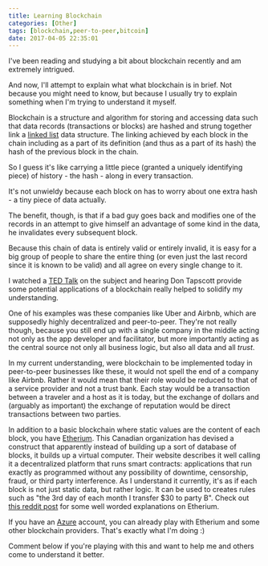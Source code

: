 ```yaml
---
title: Learning Blockchain
categories: [Other]
tags: [blockchain,peer-to-peer,bitcoin]
date: 2017-04-05 22:35:01
---
```


I've been reading and studying a bit about blockchain recently and am extremely intrigued.

And now, I'll attempt to explain what what blockchain is in brief. Not because you might need to know, but because I usually try to explain something when I'm trying to understand it myself.

Blockchain is a structure and algorithm for storing and accessing data such that data records (transactions or blocks) are hashed and strung together link a [linked list](https://en.wikipedia.org/wiki/Linked_list) data structure. The linking achieved by each block in the chain including as a part of its definition (and thus as a part of its hash) the hash of the previous block in the chain.

So I guess it's like carrying a little piece (granted a uniquely identifying piece) of history - the hash - along in every transaction.

It's not unwieldy because each block on has to worry about one extra hash - a tiny piece of data actually.

The benefit, though, is that if a bad guy goes back and modifies one of the records in an attempt to give himself an advantage of some kind in the data, he invalidates every subsequent block.

Because this chain of data is entirely valid or entirely invalid, it is easy for a big group of people to share the entire thing (or even just the last record since it is known to be valid) and all agree on every single change to it.

I watched a [TED Talk](https://www.youtube.com/watch?v=Pl8OlkkwRpc) on the subject and hearing Don Tapscott provide some potential applications of a blockchain really helped to solidify my understanding.

One of his examples was these companies like Uber and Airbnb, which are supposedly highly decentralized and peer-to-peer. They're not really though, because you still end up with a single company in the middle acting not only as the app developer and facilitator, but more importantly acting as the central source not only all business logic, but also all data and all _trust_.

In my current understanding, were blockchain to be implemented today in peer-to-peer businesses like these, it would not spell the end of a company like Airbnb. Rather it would mean that their role would be reduced to that of a service provider and not a trust bank. Each stay would be a transaction between a traveler and a host as it is today, but the exchange of dollars and (arguably as important) the exchange of reputation would be direct transactions between two parties.

In addition to a basic blockchain where static values are the content of each block, you have [Etherium](https://www.ethereum.org/). This Canadian organization has devised a construct that apparently instead of building up a sort of database of blocks, it builds up a virtual computer. Their website describes it well calling it a decentralized platform that runs smart contracts: applications that run exactly as programmed without any possibility of downtime, censorship, fraud, or third party interference. As I understand it currently, it's as if each block is not just static data, but rather logic. It can be used to creates rules such as "the 3rd day of each month I transfer $30 to party B". Check out [this reddit post](https://www.reddit.com/r/explainlikeimfive/comments/63nghl/eli5_ethereum/) for some well worded explanations on Etherium.

If you have an [Azure](http://azure.com) account, you can already play with Etherium and some other blockchain providers. That's exactly what I'm doing :)

Comment below if you're playing with this and want to help me and others come to understand it better.